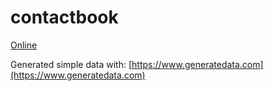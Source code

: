 # contactbook

[Online](https://vytautas.pro/portfolio/contactbook)

Generated simple data with: [https://www.generatedata.com](https://www.generatedata.com) 
